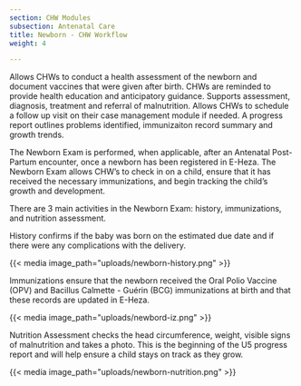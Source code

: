 ```yaml
---
section: CHW Modules
subsection: Antenatal Care
title: Newborn - CHW Workflow
weight: 4

---
```

Allows CHWs to conduct a health assessment of the newborn and document vaccines that were given after birth. CHWs are reminded to provide health education and anticipatory guidance. Supports assessment, diagnosis, treatment and referral of malnutrition. Allows CHWs to schedule a follow up visit on their case management module if needed. A progress report outlines problems identified, immunizaiton record summary and growth trends.

The Newborn Exam is performed, when applicable, after an Antenatal Post-Partum encounter, once a newborn has been registered in E-Heza. The Newborn Exam allows CHW’s to check in on a child, ensure that it has received the necessary immunizations, and begin tracking the child’s growth and development.

There are 3 main activities in the Newborn Exam: history, immunizations, and nutrition assessment.

History confirms if the baby was born on the estimated due date and if there were any complications with the delivery.

{{< media image_path="uploads/newborn-history.png" >}}

Immunizations ensure that the newborn received the Oral Polio Vaccine (OPV) and Bacillus Calmette - Guérin (BCG) immunizations at birth and that these records are updated in E-Heza.

{{< media image_path="uploads/newbord-iz.png" >}}

Nutrition Assessment checks the head circumference, weight, visible signs of malnutrition and takes a photo. This is the beginning of the U5 progress report and will help ensure a child stays on track as they grow.

{{< media image_path="uploads/newborn-nutrition.png" >}}